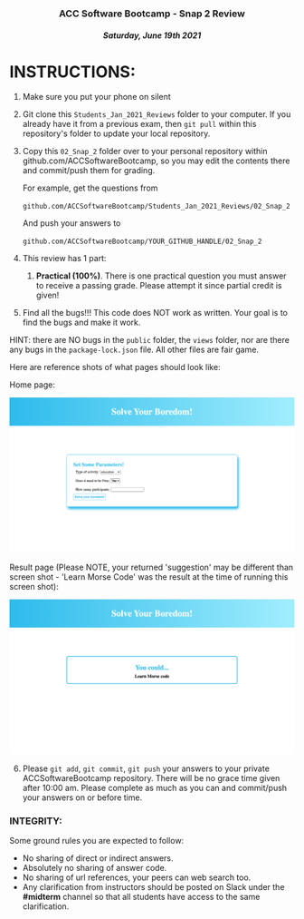 <center>

### ACC Software Bootcamp - Snap 2 Review

##### Saturday, June 19th 2021

</center>

# INSTRUCTIONS:

1. Make sure you put your phone on silent

2. Git clone this `Students_Jan_2021_Reviews` folder to your computer. If you already have it from a previous exam, then `git pull` within this repository's folder to update your local repository.

3. Copy this `02_Snap_2` folder over to your personal repository within github.com/ACCSoftwareBootcamp, so you may edit the contents there and commit/push them for grading.

   For example, get the questions from

   `github.com/ACCSoftwareBootcamp/Students_Jan_2021_Reviews/02_Snap_2`

   And push your answers to

   `github.com/ACCSoftwareBootcamp/YOUR_GITHUB_HANDLE/02_Snap_2`


4. This review has 1 part:
   1. **Practical (100%)**. There is one practical question you must answer to receive a passing grade. Please attempt it since partial credit is given!

5. Find all the bugs!!! This code does NOT work as written. Your goal is to find the bugs and make it work.

HINT: there are NO bugs in the `public` folder, the `views` folder, nor are there any bugs in the `package-lock.json` file. All other files are fair game.

Here are reference shots of what pages should look like:

Home page:

<img src='../images/home.png'>

Result page (Please NOTE, your returned 'suggestion' may be different than screen shot - 'Learn Morse Code' was the result at the time of running this screen shot):

<img src='../images/result.png'>

6. Please `git add`, `git commit`, `git push` your answers to your private ACCSoftwareBootcamp repository. There will be no grace time given after 10:00 am. Please complete as much as you can and commit/push your answers on or before time.

### INTEGRITY:

Some ground rules you are expected to follow:

- No sharing of direct or indirect answers.
- Absolutely no sharing of answer code.
- No sharing of url references, your peers can web search too.
- Any clarification from instructors should be posted on Slack under the **\#midterm** channel so that all students have access to the same clarification.



